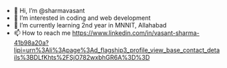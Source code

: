 - 👋 Hi, I’m @sharmavasant
- 👀 I’m interested in coding and web development
- 🌱 I’m currently learning 2nd year in MNNIT, Allahabad
- 📫 How to reach me https://www.linkedin.com/in/vasant-sharma-41b98a20a?lipi=urn%3Ali%3Apage%3Ad_flagship3_profile_view_base_contact_details%3BDLfKhts%2FSjO782wxbhGR6A%3D%3D

<!---
sharmavasant/sharmavasant is a ✨ special ✨ repository because its `README.md` (this file) appears on your GitHub profile.
You can click the Preview link to take a look at your changes.
--->

